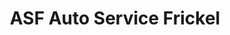 ---
title: "ASF Auto Service Frickel"
url: /michelstadt/asf-auto-service-frickel/
shop: Autowerkstatt
---